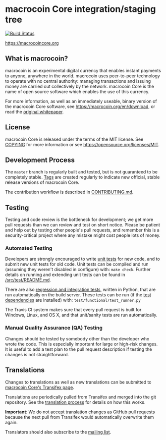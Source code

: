 macrocoin Core integration/staging tree
=====================================

[![Build Status](https://travis-ci.org/macrocoin/macrocoin.svg?branch=master)](https://travis-ci.org/macrocoin/macrocoin)

https://macrocoincore.org

What is macrocoin?
----------------

macrocoin is an experimental digital currency that enables instant payments to
anyone, anywhere in the world. macrocoin uses peer-to-peer technology to operate
with no central authority: managing transactions and issuing money are carried
out collectively by the network. macrocoin Core is the name of open source
software which enables the use of this currency.

For more information, as well as an immediately useable, binary version of
the macrocoin Core software, see https://macrocoin.org/en/download, or read the
[original whitepaper](https://macrocoincore.org/macrocoin.pdf).

License
-------

macrocoin Core is released under the terms of the MIT license. See [COPYING](COPYING) for more
information or see https://opensource.org/licenses/MIT.

Development Process
-------------------

The `master` branch is regularly built and tested, but is not guaranteed to be
completely stable. [Tags](https://github.com/macrocoin/macrocoin/tags) are created
regularly to indicate new official, stable release versions of macrocoin Core.

The contribution workflow is described in [CONTRIBUTING.md](CONTRIBUTING.md).

Testing
-------

Testing and code review is the bottleneck for development; we get more pull
requests than we can review and test on short notice. Please be patient and help out by testing
other people's pull requests, and remember this is a security-critical project where any mistake might cost people
lots of money.

### Automated Testing

Developers are strongly encouraged to write [unit tests](src/test/README.md) for new code, and to
submit new unit tests for old code. Unit tests can be compiled and run
(assuming they weren't disabled in configure) with: `make check`. Further details on running
and extending unit tests can be found in [/src/test/README.md](/src/test/README.md).

There are also [regression and integration tests](/test), written
in Python, that are run automatically on the build server.
These tests can be run (if the [test dependencies](/test) are installed) with: `test/functional/test_runner.py`

The Travis CI system makes sure that every pull request is built for Windows, Linux, and OS X, and that unit/sanity tests are run automatically.

### Manual Quality Assurance (QA) Testing

Changes should be tested by somebody other than the developer who wrote the
code. This is especially important for large or high-risk changes. It is useful
to add a test plan to the pull request description if testing the changes is
not straightforward.

Translations
------------

Changes to translations as well as new translations can be submitted to
[macrocoin Core's Transifex page](https://www.transifex.com/projects/p/macrocoin/).

Translations are periodically pulled from Transifex and merged into the git repository. See the
[translation process](doc/translation_process.md) for details on how this works.

**Important**: We do not accept translation changes as GitHub pull requests because the next
pull from Transifex would automatically overwrite them again.

Translators should also subscribe to the [mailing list](https://groups.google.com/forum/#!forum/macrocoin-translators).
